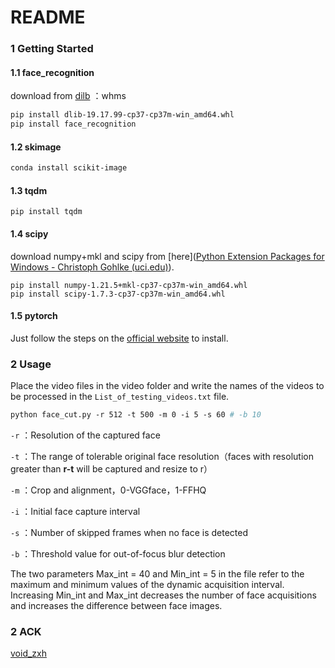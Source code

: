 # README

### 1 Getting Started

#### 1.1 face_recognition

download from [dilb](https://pan.baidu.com/s/15bQ2vEU9pJUgwjNiQTNMmw) ：whms

```makefile
pip install dlib-19.17.99-cp37-cp37m-win_amd64.whl
pip install face_recognition
```

#### 1.2 skimage

```makefile
conda install scikit-image
```

#### 1.3 tqdm

```
pip install tqdm
```

#### 1.4 scipy

download numpy+mkl and scipy from [here]([Python Extension Packages for Windows - Christoph Gohlke (uci.edu)](https://www.lfd.uci.edu/~gohlke/pythonlibs/)).

```
pip install numpy-1.21.5+mkl-cp37-cp37m-win_amd64.whl
pip install scipy-1.7.3-cp37-cp37m-win_amd64.whl
```

#### 1.5 pytorch

Just follow the steps on the [official website](https://pytorch.org/) to install.
### 2 Usage

Place the video files in the video folder and write the names of the videos to be processed in the `List_of_testing_videos.txt` file.

```makefile
python face_cut.py -r 512 -t 500 -m 0 -i 5 -s 60 # -b 10
```

`-r` ：Resolution of the captured face

`-t` ：The range of tolerable original face resolution（faces with resolution greater than **r-t** will be captured and resize to r）

`-m` ：Crop and alignment，0-VGGface，1-FFHQ

`-i` ：Initial face capture interval

`-s` ：Number of skipped frames when no face is detected

`-b` ：Threshold value for out-of-focus blur detection

The two parameters Max_int = 40 and Min_int = 5 in the file refer to the maximum and minimum values of the dynamic acquisition interval. Increasing Min_int and Max_int decreases the number of face acquisitions and increases the difference between face images. 

### 2 ACK
[void_zxh](https://github.com/void-zxh)
